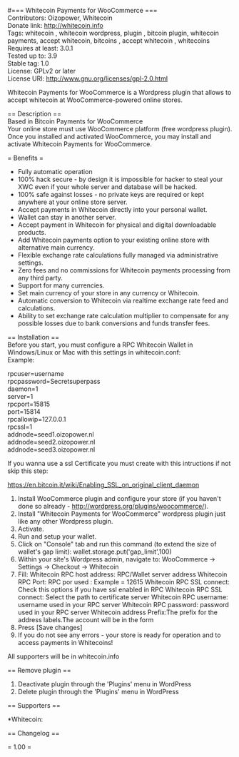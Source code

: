 #=== Whitecoin Payments for WooCommerce ===  
Contributors: Oizopower, Whitecoin  
Donate link: http://whitecoin.info  
Tags: whitecoin , whitecoin wordpress, plugin , bitcoin plugin, whitecoin payments, accept whitecoin, bitcoins , accept whitecoin , whitecoins  
Requires at least: 3.0.1  
Tested up to: 3.9  
Stable tag: 1.0  
License: GPLv2 or later  
License URI: http://www.gnu.org/licenses/gpl-2.0.html  
  


Whitecoin Payments for WooCommerce is a Wordpress plugin that allows to accept whitecoin at WooCommerce-powered online stores.

== Description ==  
Based in Bitcoin Payments for WooCommerce  
Your online store must use WooCommerce platform (free wordpress plugin).  
Once you installed and activated WooCommerce, you may install and activate Whitecoin Payments for WooCommerce.  


= Benefits =

* Fully automatic operation
* 100% hack secure - by design it is impossible for hacker to steal your XWC even if your whole server and database will be hacked.
* 100% safe against losses - no private keys are required or kept anywhere at your online store server.
* Accept payments in Whitecoin directly into your personal wallet.
* Wallet can stay in another server.
* Accept payment in Whitecoin for physical and digital downloadable products.
* Add Whitecoin payments option to your existing online store with alternative main currency.
* Flexible exchange rate calculations fully managed via administrative settings.
* Zero fees and no commissions for Whitecoin payments processing from any third party.
* Support for many currencies.
* Set main currency of your store in any currency or Whitecoin.
* Automatic conversion to Whitecoin via realtime exchange rate feed and calculations.
* Ability to set exchange rate calculation multiplier to compensate for any possible losses due to bank conversions and funds transfer fees.


== Installation ==  
Before you start, you must configure a RPC Whitecoin Wallet in Windows/Linux or Mac with this settings in whitecoin.conf:  
Example:

rpcuser=username  
rpcpassword=Secretsuperpass  
daemon=1  
server=1  
rpcport=15815  
port=15814  
rpcallowip=127.0.0.1  
rpcssl=1  
addnode=seed1.oizopower.nl  
addnode=seed2.oizopower.nl  
addnode=seed3.oizopower.nl  

If you wanna use a ssl Certificate you must create with this intructions if not skip this step:  

https://en.bitcoin.it/wiki/Enabling_SSL_on_original_client_daemon


1.  Install WooCommerce plugin and configure your store (if you haven't done so already - http://wordpress.org/plugins/woocommerce/).
2.  Install "Whitecoin Payments for WooCommerce" wordpress plugin just like any other Wordpress plugin.
3.  Activate.
4.  Run and setup your wallet.
5.  Click on "Console" tab and run this command (to extend the size of wallet's gap limit): wallet.storage.put('gap_limit',100)
6.  Within your site's Wordpress admin, navigate to:
	    WooCommerce -> Settings -> Checkout -> Whitecoin
7.  Fill:
    Whitecoin RPC host address: RPC/Wallet server address
    Whitecoin RPC Port: RPC por used : Example = 12615
    Whitecoin RPC SSL connect: Check this options if you have ssl enabled in RPC
    Whitecoin RPC SSL connect: Select the path to certificate server
    Whitecoin RPC username: username used in your RPC server
    Whitecoin RPC password: password used in your RPC server
    Whitecoin address Prefix:The prefix for the address labels.The account will be in the form
8.  Press [Save changes]
9. If you do not see any errors - your store is ready for operation and to access payments in Whitecoins!

All supporters will be in whitecoin.info

== Remove plugin ==

1. Deactivate plugin through the 'Plugins' menu in WordPress
2. Delete plugin through the 'Plugins' menu in WordPress


== Supporters ==

*Whitecoin: 

== Changelog ==

= 1.00 =

